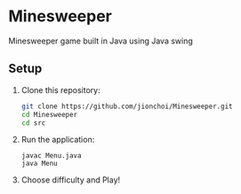 # Minesweeper
Minesweeper game built in Java using Java swing

## **Setup**
1. Clone this repository:
      ```bash
      git clone https://github.com/jionchoi/Minesweeper.git
      cd Minesweeper
      cd src
      ```
2. Run the application:
      ```
      javac Menu.java
      java Menu
      ```
4. Choose difficulty and Play!
